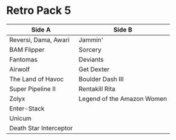# Retro Pack 5

| **Side A**             | **Side B**                 |
| ---------------------- | -------------------------- |
| Reversi, Dama, Awari   | Jammin'                    |
| BAM Flipper            | Sorcery                    |
| Fantomas               | Deviants                   |
| Airwolf                | Get Dexter                 |
| The Land of Havoc      | Boulder Dash III           |
| Super Pipeline II      | Rentakill Rita             |
| Zolyx                  | Legend of the Amazon Women |
| Enter-Stack            |                            |
| Unicum                 |                            |
| Death Star Interceptor |                            |


